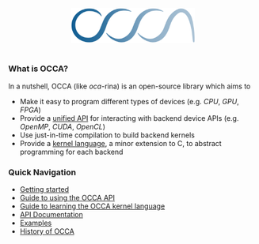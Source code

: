 <img
    src="./assets/images/logo/blue.svg"
    width="250"
    style="display: block; width: 250px; margin: auto; margin-bottom: 3em"
/>

### What is OCCA?

In a nutshell, OCCA (like *oca*-rina) is an open-source library which aims to

- Make it easy to program different types of devices (e.g. _CPU_, _GPU_, _FPGA_)
- Provide a [unified API](/guide/occa/introduction) for interacting with backend device APIs (e.g. _OpenMP_, _CUDA_, _OpenCL_)
- Use just-in-time compilation to build backend kernels
- Provide a [kernel language](/guide/okl/introduction), a minor extension to C, to abstract programming for each backend

### Quick Navigation

- [Getting started](/guide/user-guide/introduction)
- [Guide to using the OCCA API](/guide/occa/introduction)
- [Guide to learning the OCCA kernel language](/guide/okl/introduction)
- [API Documentation](/api)
- [Examples](/examples)
- [History of OCCA](/history)
